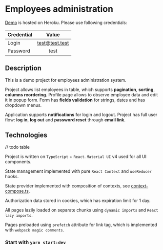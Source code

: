 # Employees administration

[Demo](https://employees-fe.herokuapp.com/) is hosted on Heroku.
Please use following credentials: 

| Credential | Value          |
|:-----------|:---------------:|
| Login      | test@test.test |
| Password   | test           |

## Description
This is a demo project for employees administration system.  

Project allows list employees in table, which supports **pagination**, **sorting**, **columns reordering**.
Profile page allows to observe employee data and edit it in popup form. 
Form has **fields validation** for strings, dates and has dropdown menus.

Application supports **notifications** for login and logout.
Project has full user flow: **log in**, **log out** and **password reset** through **email link**.

## Technologies
// todo table

Project is written on `TypeScript` + `React`. `Material UI` v4 used for all UI components.

State management implemented with pure `React Context` and `useReducer` hooks.

State provider implemented with composition of contexts, see [context-compose.ts](src/context/context-compose.tsx).

Authorization data stored in cookies, which has expiration limit for 1 day.

All pages lazily loaded on separate chunks using `dynamic imports` and `React lazy imports`.

Pages preloaded using `prefetch` attribute for link tag, which is implemented with `webpack magic comments`.

### Start with `yarn start:dev`
